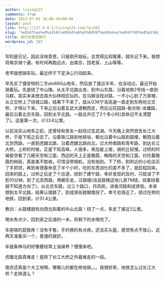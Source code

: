 ```yaml
---
author: lixing123
comments: true
date: 2013-07-01 16:06:16+00:00
layout: post
link: http://127.0.0.1/lixing123.com/?p=203
slug: '%e8%87%aa%e8%a1%8c%e8%bd%a6%e5%8d%97%e4%ba%ac%e6%97%85%e8%a1%8c'
title: 自行车南京旅行
wordpress_id: 203
---
```


写的是日记，因此没啥意思，只是刚开始玩，总觉得比较隆重，就先记下来。我想将南京骑个遍，有时间再跑远点，出南京，回老家，上山等等。<!-- more -->

老早就想骑车玩，最近终于下定决心行动起来。

早先买了捷安特的二手atx660山地车，然后放了接近半年，也没动过。最近开始骑着玩。先是绕了中山陵。从太平北路出发，到中山东路，沿着地铁2号线一直到马群。其实本来想去南大仙林校区玩的，在马群没找对路，一不小心到了万家楼，从立交桥上了绕城公路，结果下不来了，就从G36宁洛高速一直走到东杨坊立交桥，才得以下来。下来之后沿着玄武大道朝西走，然后沿花园路-板仓街-龙蟠路，最后沿着北京东路，回到太平北路。一路总共花了2个多小时(具体记不太清楚了)。这是第一次。计33.6公里。

以前没买山地车之前，还曾经和舍友一起绕过玄武湖。今天晚上突然想去长江大桥，于是下班之后去了。沿着珠江路到地铁站，朝北沿着中山路到鼓楼，朝西沿着北京西路，一直到虎踞北路，沿着虎踞北路向北，过大桥南路和青年路，到达长江大桥。上桥的时候，正是下班高峰，人很多，再加是上坡，骑的比较慢。过桥的时候偷空看了几眼天空和江面，西边的天上正是晚霞，晦暗的天空和江面，衬托着晚霞的绚丽，真是美不胜收。可惜没带相机，没有拍到。下了桥，到附近的小吃店买了手抓饼，再到肯德基休息了半个小时，吃的东西消化的差不多了，就启程回来。回来的路上，过桥之后走了个岔道，绕到了建宁路，幸好发现的及时，只耽误了不到10分钟。到了北京西路，再朝东走，过鼓楼(话说鼓楼这地儿真TM绕，绕着绕着就不知道方向了)，从北京东路，过三个路口，丹凤街，进香河路和成贤街。本来想到太平北路，结果认错路了，到成贤街就朝南拐了。幸亏也很近了，绕过在修的地铁，回到家。计31.4公里。

教训：从鼓楼就有向西北斜着的中山北路！绕了一点，多走了接近2公里。

喝水有点少，回到家之后渴的一米，将剩下的水喝完了。

车座硌的屁股疼！没有手套，手的擦的有点疼。还没买头盔，感觉有点不放心，这两天准备买一个，普通的就好。

车链条神马的好像要经常上油保养？慢慢来吧。

虎踞北路真难走！是除了长江大桥之外最难走的一段。

南京还真是个大工地啊，哪哪儿的都在修地铁。。。我很好奇，地铁怎么过长江大桥？走铁道么？
